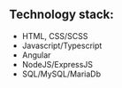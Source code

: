 
## Technology stack:
- HTML, CSS/SCSS
- Javascript/Typescript
- Angular
- NodeJS/ExpressJS
- SQL/MySQL/MariaDb
